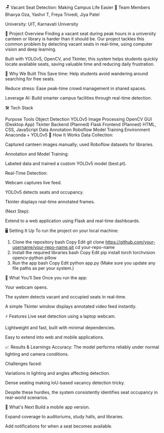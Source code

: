 🪑 Vacant Seat Detection: Making Campus Life Easier
👥 Team Members
Bhavya Oza, Yashvi T, Freya Trivedi, Jiya Patel

University: UIT, Karnavati University

🚀 Project Overview
Finding a vacant seat during peak hours in a university canteen or library is harder than it should be.
Our project tackles this common problem by detecting vacant seats in real-time, using computer vision and deep learning.

Built with YOLOv5, OpenCV, and Tkinter, this system helps students quickly locate available seats, saving valuable time and reducing daily frustration.

🎯 Why We Built This
Save time: Help students avoid wandering around searching for free seats.

Reduce stress: Ease peak-time crowd management in shared spaces.

Leverage AI: Build smarter campus facilities through real-time detection.

🛠️ Tech Stack

Purpose	Tools
Object Detection	YOLOv5
Image Processing	OpenCV
GUI (Desktop App)	Tkinter
Backend (Planned)	Flask
Frontend (Planned)	HTML, CSS, JavaScript
Data Annotation	Roboflow
Model Training Environment	Anaconda + YOLOv5
🧠 How It Works
Data Collection:

Captured canteen images manually; used Roboflow datasets for libraries.

Annotation and Model Training:

Labeled data and trained a custom YOLOv5 model (best.pt).

Real-Time Detection:

Webcam captures live feed.

YOLOv5 detects seats and occupancy.

Tkinter displays real-time annotated frames.

(Next Step):

Extend to a web application using Flask and real-time dashboards.

🖥️ Setting It Up
To run the project on your local machine:

1. Clone the repository
bash
Copy
Edit
git clone https://github.com/your-username/your-repo-name.git
cd your-repo-name
2. Install the required libraries
bash
Copy
Edit
pip install torch torchvision opencv-python pillow
3. Run the app
bash
Copy
Edit
python app.py
(Make sure you update any file paths as per your system.)

📸 What You’ll See
Once you run the app:

Your webcam opens.

The system detects vacant and occupied seats in real-time.

A simple Tkinter window displays annotated video feed instantly.

⚡ Features
Live seat detection using a laptop webcam.

Lightweight and fast, built with minimal dependencies.

Easy to extend into web and mobile applications.

📈 Results & Learnings
Accuracy: The model performs reliably under normal lighting and camera conditions.

Challenges faced:

Variations in lighting and angles affecting detection.

Dense seating making IoU-based vacancy detection tricky.

Despite these hurdles, the system consistently identifies seat occupancy in real-world scenarios.

🔮 What's Next
Build a mobile app version.

Expand coverage to auditoriums, study halls, and libraries.

Add notifications for when a seat becomes available.

